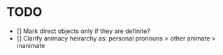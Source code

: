 # TODO

- [] Mark direct objects only if they are definite?
- [] Clarify animacy heirarchy as: personal pronouns > other animate > inanimate
